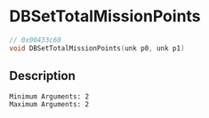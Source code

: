 # DBSetTotalMissionPoints
```c
// 0x00433c60
void DBSetTotalMissionPoints(unk p0, unk p1)
```
## Description
```
Minimum Arguments: 2
Maximum Arguments: 2
```
